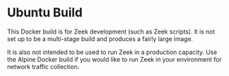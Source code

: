 # Ubuntu Build
This Docker build is for Zeek development (such as Zeek scripts). It is not set up to be a multi-stage build and produces a fairly large image. 

It is also not intended to be used to run Zeek in a production capacity. Use the Alpine Docker build if you would like to run Zeek in your environment for network traffic collection.
